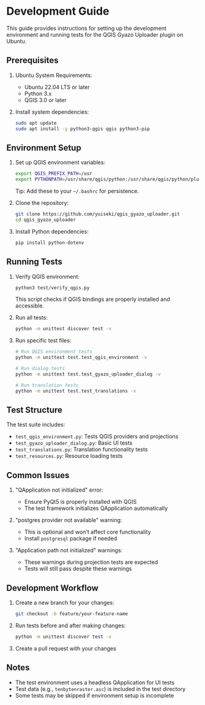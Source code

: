 # Development Guide

This guide provides instructions for setting up the development environment and running tests for the QGIS Gyazo Uploader plugin on Ubuntu.

## Prerequisites

1. Ubuntu System Requirements:
   - Ubuntu 22.04 LTS or later
   - Python 3.x
   - QGIS 3.0 or later

2. Install system dependencies:
   ```bash
   sudo apt update
   sudo apt install -y python3-qgis qgis python3-pip
   ```

## Environment Setup

1. Set up QGIS environment variables:
   ```bash
   export QGIS_PREFIX_PATH=/usr
   export PYTHONPATH=/usr/share/qgis/python:/usr/share/qgis/python/plugins:$PYTHONPATH
   ```

   Tip: Add these to your `~/.bashrc` for persistence.

2. Clone the repository:
   ```bash
   git clone https://github.com/yuiseki/qgis_gyazo_uploader.git
   cd qgis_gyazo_uploader
   ```

3. Install Python dependencies:
   ```bash
   pip install python-dotenv
   ```

## Running Tests

1. Verify QGIS environment:
   ```bash
   python3 test/verify_qgis.py
   ```
   This script checks if QGIS bindings are properly installed and accessible.

2. Run all tests:
   ```bash
   python -m unittest discover test -v
   ```

3. Run specific test files:
   ```bash
   # Run QGIS environment tests
   python -m unittest test.test_qgis_environment -v
   
   # Run dialog tests
   python -m unittest test.test_gyazo_uploader_dialog -v
   
   # Run translation tests
   python -m unittest test.test_translations -v
   ```

## Test Structure

The test suite includes:
- `test_qgis_environment.py`: Tests QGIS providers and projections
- `test_gyazo_uploader_dialog.py`: Basic UI tests
- `test_translations.py`: Translation functionality tests
- `test_resources.py`: Resource loading tests

## Common Issues

1. "QApplication not initialized" error:
   - Ensure PyQt5 is properly installed with QGIS
   - The test framework initializes QApplication automatically

2. "postgres provider not available" warning:
   - This is optional and won't affect core functionality
   - Install `postgresql` package if needed

3. "Application path not initialized" warnings:
   - These warnings during projection tests are expected
   - Tests will still pass despite these warnings

## Development Workflow

1. Create a new branch for your changes:
   ```bash
   git checkout -b feature/your-feature-name
   ```

2. Run tests before and after making changes:
   ```bash
   python -m unittest discover test -v
   ```

3. Create a pull request with your changes

## Notes

- The test environment uses a headless QApplication for UI tests
- Test data (e.g., `tenbytenraster.asc`) is included in the test directory
- Some tests may be skipped if environment setup is incomplete
